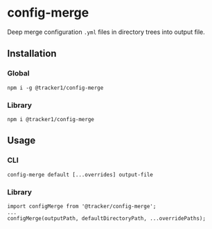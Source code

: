 # config-merge

Deep merge configuration `.yml` files in directory trees into output file.

## Installation

### Global

`npm i -g @tracker1/config-merge`

### Library

`npm i @tracker1/config-merge`

## Usage

### CLI

`config-merge default [...overrides] output-file`

### Library

```
import configMerge from '@tracker/config-merge';
...
configMerge(outputPath, defaultDirectoryPath, ...overridePaths);
```
